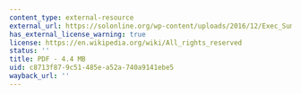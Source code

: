 ```yaml
---
content_type: external-resource
external_url: https://solonline.org/wp-content/uploads/2016/12/Exec_Summary_Sept19-Theory-U-leading-from-the-emerging-future-copy.pdf
has_external_license_warning: true
license: https://en.wikipedia.org/wiki/All_rights_reserved
status: ''
title: PDF - 4.4 MB
uid: c8713f87-9c51-485e-a52a-740a9141ebe5
wayback_url: ''
---
```


